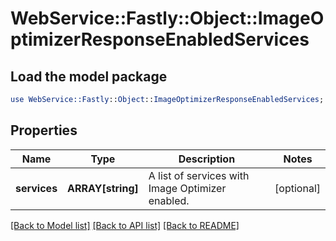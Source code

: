 # WebService::Fastly::Object::ImageOptimizerResponseEnabledServices

## Load the model package
```perl
use WebService::Fastly::Object::ImageOptimizerResponseEnabledServices;
```

## Properties
Name | Type | Description | Notes
------------ | ------------- | ------------- | -------------
**services** | **ARRAY[string]** | A list of services with Image Optimizer enabled. | [optional] 

[[Back to Model list]](../README.md#documentation-for-models) [[Back to API list]](../README.md#documentation-for-api-endpoints) [[Back to README]](../README.md)


